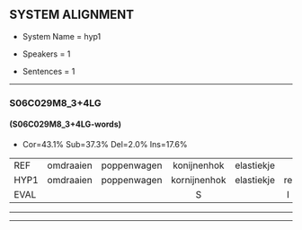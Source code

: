 
## SYSTEM ALIGNMENT

- System Name = hyp1

- Speakers = 1

- Sentences = 1

---

### S06C029M8_3+4LG

#### (S06C029M8_3+4LG-words)

- Cor=43.1%	Sub=37.3%	Del=2.0%	Ins=17.6%

|  |  |  |  |  |  |  |  |  |  |  |  |  |  |  |  |  |  |  |  |  |  |  |  |  |  |  |  |  |  |  |  |  |  |  |  |  |  |  |  |  |  |  |  |  |  |  |  |  |  |  |  |
|:--- |:---:|:---:|:---:|:---:|:---:|:---:|:---:|:---:|:---:|:---:|:---:|:---:|:---:|:---:|:---:|:---:|:---:|:---:|:---:|:---:|:---:|:---:|:---:|:---:|:---:|:---:|:---:|:---:|:---:|:---:|:---:|:---:|:---:|:---:|:---:|:---:|:---:|:---:|:---:|:---:|:---:|:---:|:---:|:---:|:---:|:---:|:---:|:---:|:---:|:---:|:---:|
| REF | omdraaien | poppenwagen | konijnenhok | elastiekje |  | * | ruziemaken | teddybeer | dierentuin | paddenstoelen | verstoppertje | wasmachine | fototoestel | toiletpapier | vrachtwagen | buurmannen | vogelkooi | olifant | schommelen | iedereen |  |  | schoenenwinkel | knutselen | ophangen |  |  |  |  | verjaardag | sprookjesboek | tandenborstel | lucifer | slaapkamer | achterdeur | ziekenhuis | nieuwsgierig | afblijven | kabouter | * | washandje |  |  | sneeuwwitje | goeiendag | vakantie | limonade | autorijden | eindelijk | familie | chocolade |
| HYP1 | omdraaien | poppenwagen | kornijnenhok | elastiekje | re | ruzie | maken | teddibeer | dierentuin | paddestoelen | verstoppertje | wasmachine | fototoestel | toaletpapier | vrachtwagen | beurmannen | vogelkooi | olifant | schombelen | iedereen | schoen | en | winkel | knutselen | ophangen | voor | jaar | dag | sprookjes | boek | tanden | borstel | lucifer | slaapkamer | echterdeur | ziekenhuis | nieuwsgierig | afblejven | kabouter | wasm | washandje | nee | wietje | goeien | dag | vakantie | limomade | autorijden | eindelijk |  | familiechocolade |
| EVAL |  |  | S |  | I | S | S | S |  | S |  |  |  | S |  | S |  |  | S |  | I | I | S |  |  | I | I | I | I | S | S | S |  |  | S |  |  | S |  | S |  | I | I | S | S |  | S |  |  | D | S |
---

---
